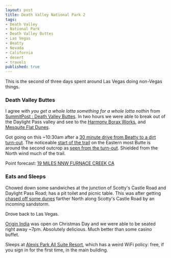 ```yaml
---
layout: post
title: Death Valley National Park 2
tags:
- Death Valley
- National Park
- Death Valley Buttes
- Las Vegas
- Beatty
- Nevada
- California
- desert
- travels
published: true
---
```

This is the second of three days spent around Las Vegas doing non-Vegas things.

### Death Valley Buttes
I agree with _you get a whole lotta something for a whole lotta nothin_ from
[SummitPost : Death Valley Buttes](http://www.summitpost.org/death-valley-buttes/153730).
In two hours we were able to break out of the Daylight Pass valley and see to
the [Harmony Borax Works](http://www.nps.gov/deva/learn/historyculture/harmony.htm),
and [Mesquite Flat Dunes](http://www.nps.gov/deva/learn/nature/sand-dunes.htm).

Got going on this ~10:30am after a
[30 minute drive from Beatty to a dirt turn-out](https://goo.gl/maps/p0PCu).
The noticeable [start of the trail](https://drive.google.com/file/d/0B0yT30uCaFvvLWpWMDhtT3Q5Nkk/view?usp=sharing)
on the Eastern most Butte is around the second outcrop as
[seen from the turn-out](https://drive.google.com/file/d/0B0yT30uCaFvvWVI5QmRONUlESHc/view?usp=sharing).
Shielded from the North wind much of the trail.

Point forecast: [19 MILES NNW FURNACE CREEK CA](http://forecast.weather.gov/MapClick.php?lat=36.7112492&lon=-117.0044536)

### Eats and Sleeps
Chowed down some sandwiches at the junction of Scotty's Castle Road and
Daylight Pass Road; has a pit toilet and picnic table. This was after getting
[chased off some dunes](https://drive.google.com/open?id=0B611viYGQAn5YlBlckgxUXd3a0E)
farther North along Scotty's Castle Road by an incoming sandstorm.

Drove back to Las Vegas.

[Origin India](http://www.originindiarestaurant.com/) was open on Christmas Day
and we were able to be seated right away ~7pm. Absolutely delicious. Much better
than some casino buffet.

Sleeps at [Alexis Park All Suite Resort](http://www.alexispark.com/), which has
a weird WiFi policy: free, if you sign in for the first time, in the main building.
